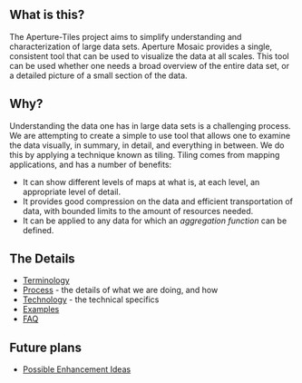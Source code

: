 ## What is this?
The Aperture-Tiles project aims to simplify understanding and characterization of large data sets.  Aperture Mosaic provides a single, consistent tool that can be used to visualize the data at all scales.  This tool can be used whether one needs a broad overview of the entire data set, or a detailed picture of a small section of the data.

## Why?
Understanding the data one has in large data sets is a challenging process.  We are attempting to create a simple to use tool that allows one to examine the data visually, in summary, in detail, and everything in between.  We do this by applying a technique known as tiling.  Tiling comes from mapping applications, and has a number of benefits:
* It can show different levels of maps at what is, at each level, an appropriate level of detail.
* It provides good compression on the data and efficient transportation of data, with bounded limits to the amount of resources needed.
* It can be applied to any data for which an *aggregation function* can be defined.

## The Details
* [Terminology](Terminology)
* [Process](Process) - the details of what we are doing, and how
* [Technology](Technology) - the technical specifics
* [Examples](Examples)
* [FAQ](FAQ)

## Future plans
* [Possible Enhancement Ideas](Enhancements)

